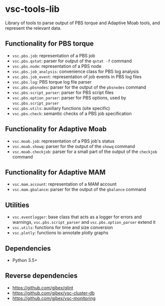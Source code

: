 # vsc-tools-lib
Library of tools to parse output of PBS torque and Adaptive Moab tools,
and represent the relevant data.

## Functionality for PBS torque
* `vsc.pbs.job`: representation of a PBS job
* `vsc.pbs.qstat`: parser for output of the `qstat -f` command
* `vsc.pbs.node`: representation of a PBS node
* `vsc.pbs.job_analysis`: convenience class for PBS log analysis
* `vsc.pbs.job_event`: representation of job events in PBS log files
* `vsc.pbs.log`: PBS torque log file parser
* `vsc.pbs.pbsnodes`: parser for the output of the `pbsnodes` command
* `vsc.pbs.script_parser`: parser for PBS script files
* `vsc.pbs.option_parser`: parser for PBS options, used by
    `vsc.pbs.script_parser`
* `vsc.pbs.utils`: auxiliary functions (site specific)
* `vsc.pbs.check`: semantic checks of a PBS job specification

## Functionality for Adaptive Moab
* `vsc.moab.job`: representation of a PBS job's status
* `vsc.moab.showq`: parser for the output of the `showq` command
* `vsc.moab.checkjob`: parser for a small part of the output of the
    `checkjob` command

## Functionality for Adaptive MAM
* `vsc.mam.account`: representation of a MAM account
* `vsc.mam.gbalance`: parser for the output of the `gbalance` command

## Utilities
* `vsc.eventlogger`: base class that acts as a logger for errors and
    warnings, `vsc.pbs.script_parser` and `vsc.pbs.option_parser` extend
    it
* `vsc.utils`: functions for time and size conversion
* `vsc.plotly`: functions to annotate plotly graphs

## Dependencies
* Python 3.5+

## Reverse dependencies
* https://github.com/gjbex/qlint
* https://github.com/gjbex/vsc-cluster-db
* https://github.com/gjbex/vsc-monitoring
